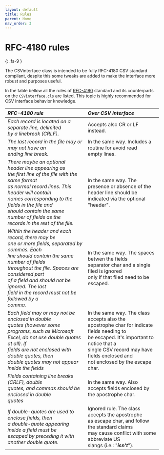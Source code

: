 ```yaml
---
layout: default
title: Rules
parent: Home
nav_order: 3
---
```


# RFC-4180 rules
{: .fs-9 }

The CSVinterface class is intended to be fully RFC-4180 CSV standard compliant, despite this some tweaks are added to make the interface more robust and purposes useful.

In the table bellow all the rules of [RFC-4180](https://www.ietf.org/rfc/rfc4180.txt) standard and its counterparts on the `CSVinterface.cls` are listed. This topic is highly recommended for CSV interface behavior knowledge.

|*RFC-4180 rule*|*Over CSV interface*|
|:--------------------------------------------------|:--------------------------------------------------|
|*Each record is located on a separate line, delimited<br> by a linebreak (CRLF).*|Accepts also CR or LF instead.|
|*The last record in the file may or may not have an<br> ending line break.*|In the same way. Includes a routine for avoid read<br> empty lines.|
|*There maybe an optional header line appearing as<br> the first line of the file with the same format<br> as normal record lines.  This header will contain<br> names corresponding to the fields in the file and<br> should contain the same number of fields as the<br> records in the rest of the file.*|In the same way. The presence or absence of the<br> header line should be indicated via the optional<br> "header".|
|*Within the header and each record, there may be<br> one or more fields, separated by commas.  Each<br> line should contain the same number of fields<br> throughout the file.  Spaces are considered part<br> of a field and should not be ignored.  The last<br> field in the record must not be followed by a<br> comma.*|In the same way. The spaces betwen the fields<br> separator char and a single filed is ignored<br> only if that filed need to be escaped.|
|*Each field may or may not be enclosed in double<br> quotes (however some programs, such as Microsoft<br> Excel, do not use double quotes at all).  If<br> fields are not enclosed with double quotes, then<br> double quotes may not appear inside the fields*|In the same way. The class accepts also the<br> apostrophe char for indicate fields needing to<br> be escaped. It's important to notice that a<br> single CSV record may have fields enclosed and<br> not enclosed by the escape char.|
|*Fields containing line breaks (CRLF), double<br> quotes, and commas should be enclosed in double<br> quotes*|In the same way. Also accepts fields enclosed by<br> the apostrophe char.|
|*If double-quotes are used to enclose fields, then<br> a double-quote appearing inside a field must be<br> escaped by preceding it with another double quote.*|Ignored rule. The class accepts the apostrophe<br> as escape char, and follow the standard claims<br> may cause conflict with some abbreviate US<br> slangs (i.e.: "**_isn't_**").|